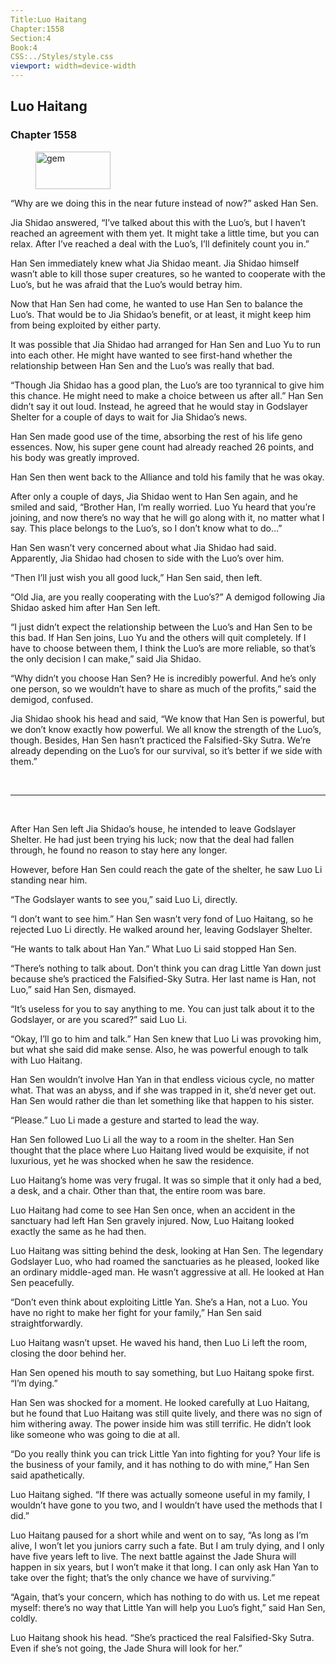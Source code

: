 ```yaml
---
Title:Luo Haitang 
Chapter:1558 
Section:4 
Book:4 
CSS:../Styles/style.css 
viewport: width=device-width
---
```

  
## Luo Haitang
### Chapter 1558
  
<figure>
	<img src="../Images/gem.gif" alt="gem" id="gem" width="120" height="60" />
</figure>
  

  
“Why are we doing this in the near future instead of now?” asked Han Sen.

Jia Shidao answered, “I’ve talked about this with the Luo’s, but I haven’t reached an agreement with them yet. It might take a little time, but you can relax. After I’ve reached a deal with the Luo’s, I’ll definitely count you in.”

Han Sen immediately knew what Jia Shidao meant. Jia Shidao himself wasn’t able to kill those super creatures, so he wanted to cooperate with the Luo’s, but he was afraid that the Luo’s would betray him.

Now that Han Sen had come, he wanted to use Han Sen to balance the Luo’s. That would be to Jia Shidao’s benefit, or at least, it might keep him from being exploited by either party.

It was possible that Jia Shidao had arranged for Han Sen and Luo Yu to run into each other. He might have wanted to see first-hand whether the relationship between Han Sen and the Luo’s was really that bad.

“Though Jia Shidao has a good plan, the Luo’s are too tyrannical to give him this chance. He might need to make a choice between us after all.” Han Sen didn’t say it out loud. Instead, he agreed that he would stay in Godslayer Shelter for a couple of days to wait for Jia Shidao’s news.

Han Sen made good use of the time, absorbing the rest of his life geno essences. Now, his super gene count had already reached 26 points, and his body was greatly improved.

Han Sen then went back to the Alliance and told his family that he was okay.

After only a couple of days, Jia Shidao went to Han Sen again, and he smiled and said, “Brother Han, I’m really worried. Luo Yu heard that you’re joining, and now there’s no way that he will go along with it, no matter what I say. This place belongs to the Luo’s, so I don’t know what to do…”

Han Sen wasn’t very concerned about what Jia Shidao had said. Apparently, Jia Shidao had chosen to side with the Luo’s over him.

“Then I’ll just wish you all good luck,” Han Sen said, then left.

“Old Jia, are you really cooperating with the Luo’s?” A demigod following Jia Shidao asked him after Han Sen left.

“I just didn’t expect the relationship between the Luo’s and Han Sen to be this bad. If Han Sen joins, Luo Yu and the others will quit completely. If I have to choose between them, I think the Luo’s are more reliable, so that’s the only decision I can make,” said Jia Shidao.

“Why didn’t you choose Han Sen? He is incredibly powerful. And he’s only one person, so we wouldn’t have to share as much of the profits,” said the demigod, confused.

Jia Shidao shook his head and said, “We know that Han Sen is powerful, but we don’t know exactly how powerful. We all know the strength of the Luo’s, though. Besides, Han Sen hasn’t practiced the Falsified-Sky Sutra. We’re already depending on the Luo’s for our survival, so it’s better if we side with them.”

<br>

*****

<br>

After Han Sen left Jia Shidao’s house, he intended to leave Godslayer Shelter. He had just been trying his luck; now that the deal had fallen through, he found no reason to stay here any longer.

However, before Han Sen could reach the gate of the shelter, he saw Luo Li standing near him.

“The Godslayer wants to see you,” said Luo Li, directly.

“I don’t want to see him.” Han Sen wasn’t very fond of Luo Haitang, so he rejected Luo Li directly. He walked around her, leaving Godslayer Shelter.

“He wants to talk about Han Yan.” What Luo Li said stopped Han Sen.

“There’s nothing to talk about. Don’t think you can drag Little Yan down just because she’s practiced the Falsified-Sky Sutra. Her last name is Han, not Luo,” said Han Sen, dismayed.

“It’s useless for you to say anything to me. You can just talk about it to the Godslayer, or are you scared?” said Luo Li.

“Okay, I’ll go to him and talk.” Han Sen knew that Luo Li was provoking him, but what she said did make sense. Also, he was powerful enough to talk with Luo Haitang.

Han Sen wouldn’t involve Han Yan in that endless vicious cycle, no matter what. That was an abyss, and if she was trapped in it, she’d never get out. Han Sen would rather die than let something like that happen to his sister.

“Please.” Luo Li made a gesture and started to lead the way.

Han Sen followed Luo Li all the way to a room in the shelter. Han Sen thought that the place where Luo Haitang lived would be exquisite, if not luxurious, yet he was shocked when he saw the residence.

Luo Haitang’s home was very frugal. It was so simple that it only had a bed, a desk, and a chair. Other than that, the entire room was bare.

Luo Haitang had come to see Han Sen once, when an accident in the sanctuary had left Han Sen gravely injured. Now, Luo Haitang looked exactly the same as he had then.

Luo Haitang was sitting behind the desk, looking at Han Sen. The legendary Godslayer Luo, who had roamed the sanctuaries as he pleased, looked like an ordinary middle-aged man. He wasn’t aggressive at all. He looked at Han Sen peacefully.

“Don’t even think about exploiting Little Yan. She’s a Han, not a Luo. You have no right to make her fight for your family,” Han Sen said straightforwardly.

Luo Haitang wasn’t upset. He waved his hand, then Luo Li left the room, closing the door behind her.

Han Sen opened his mouth to say something, but Luo Haitang spoke first. “I’m dying.”

Han Sen was shocked for a moment. He looked carefully at Luo Haitang, but he found that Luo Haitang was still quite lively, and there was no sign of him withering away. The power inside him was still terrific. He didn’t look like someone who was going to die at all.

“Do you really think you can trick Little Yan into fighting for you? Your life is the business of your family, and it has nothing to do with mine,” Han Sen said apathetically.

Luo Haitang sighed. “If there was actually someone useful in my family, I wouldn’t have gone to you two, and I wouldn’t have used the methods that I did.”

Luo Haitang paused for a short while and went on to say, “As long as I’m alive, I won’t let you juniors carry such a fate. But I am truly dying, and I only have five years left to live. The next battle against the Jade Shura will happen in six years, but I won’t make it that long. I can only ask Han Yan to take over the fight; that’s the only chance we have of surviving.”

“Again, that’s your concern, which has nothing to do with us. Let me repeat myself: there’s no way that Little Yan will help you Luo’s fight,” said Han Sen, coldly.

Luo Haitang shook his head. “She’s practiced the real Falsified-Sky Sutra. Even if she’s not going, the Jade Shura will look for her.”